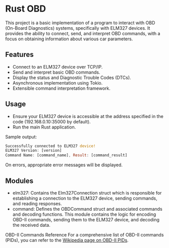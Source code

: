 # Rust OBD
This project is a basic implementation of a program to interact with OBD (On-Board Diagnostics) systems, specifically with ELM327 devices. It provides the ability to connect, send, and interpret OBD commands, with a focus on obtaining information about various car parameters.

## Features
- Connect to an ELM327 device over TCP/IP.
- Send and interpret basic OBD commands.
- Display the status and Diagnostic Trouble Codes (DTCs).
- Asynchronous implementation using Tokio.
- Extensible command interpretation framework.

## Usage
 - Ensure your ELM327 device is accessible at the address specified in the code (192.168.0.10:35000 by default).
 - Run the main Rust application.

Sample output:
```Rust
Successfully connected to ELM327 device!
ELM327 Version: [version]
Command Name: [command_name], Result: [command_result]
```
On errors, appropriate error messages will be displayed.

## Modules
- elm327: Contains the Elm327Connection struct which is responsible for establishing a connection to the ELM327 device, sending commands, and reading responses.
- command: Defines the OBDCommand struct and associated commands and decoding functions. This module contains the logic for encoding OBD-II commands, sending them to the ELM327 device, and decoding the received data.

OBD-II Commands Reference
For a comprehensive list of OBD-II commands (PIDs), you can refer to the [Wikipedia page on OBD-II PIDs](https://en.wikipedia.org/wiki/OBD-II_PIDs).